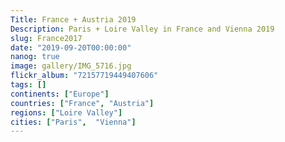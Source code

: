 ```yaml
---
Title: France + Austria 2019
Description: Paris + Loire Valley in France and Vienna 2019
slug: France2017
date: "2019-09-20T00:00:00"
nanog: true
image: gallery/IMG_5716.jpg
flickr_album: "72157719449407606"
tags: []
continents: ["Europe"]
countries: ["France", "Austria"]
regions: ["Loire Valley"]
cities: ["Paris",  "Vienna"]
---
```

